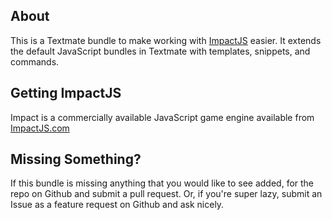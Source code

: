 ## About

This is a Textmate bundle to make working with [ImpactJS](http://impactjs.com) easier. It extends the default JavaScript bundles in Textmate with templates, snippets, and commands.

## Getting ImpactJS

Impact is a commercially available JavaScript game engine available from [ImpactJS.com](http://impactjs.com)

## Missing Something?

If this bundle is missing anything that you would like to see added, for the repo on Github and submit a pull request. Or, if you're super lazy, submit an Issue as a feature request on Github and ask nicely.
